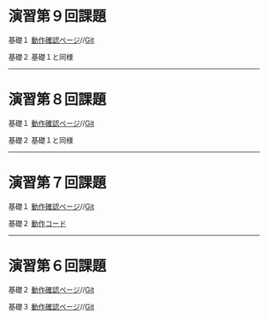 演習第９回課題
=============

基礎１
[動作確認ページ](http://49.212.46.130/~g031k029/cake/boards/index)//[Git](https://github.com/UShoya/g031k029/blob/master/app/Controller/BoardsController.php)

基礎２
基礎１と同様

---------------------------------------------------------------------------------
演習第８回課題
=============

基礎１
[動作確認ページ](http://49.212.46.130/~g031k029/cake/boards/index)//[Git](https://github.com/UShoya/g031k029/blob/master/app/Controller/BoardsController.php)

基礎２
基礎１と同様

---------------------------------------------------------------------------------
演習第７回課題
=============

基礎１
[動作確認ページ](http://49.212.46.130/~g031k029/cake/boards/index)//[Git](https://github.com/UShoya/g031k029/blob/master/app/Controller/BoardsController.php)

基礎２
[動作コード](http://49.212.46.130/~g031k029/kadai7-2.php)

---------------------------------------------------------------------------------
演習第６回課題
=============

基礎２
[動作確認ページ](http://49.212.46.130/~g031k029/cake/Mashups)//[Git](https://github.com/UShoya/g031k029/blob/master/app/Controller/MashupsController.php)

基礎３
[動作確認ページ](http://49.212.46.130/~g031k029/cake/Joins/input)//[Git](https://github.com/UShoya/g031k029/blob/master/app/Controller/JoinsController.php)